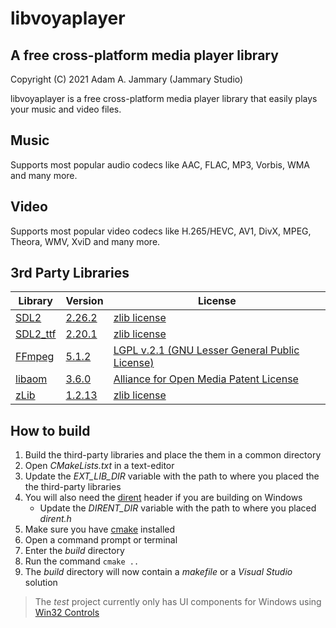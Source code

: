 # libvoyaplayer

## A free cross-platform media player library

Copyright (C) 2021 Adam A. Jammary (Jammary Studio)

libvoyaplayer is a free cross-platform media player library that easily plays your music and video files.

## Music

Supports most popular audio codecs like AAC, FLAC, MP3, Vorbis, WMA and many more.

## Video

Supports most popular video codecs like H.265/HEVC, AV1, DivX, MPEG, Theora, WMV, XviD and many more.

## 3rd Party Libraries

Library | Version | License
------- | ------- | -------
[SDL2](https://www.libsdl.org/) | [2.26.2](https://www.libsdl.org/release/SDL2-2.26.2.tar.gz) | [zlib license](https://www.libsdl.org/license.php)
[SDL2_ttf](https://www.libsdl.org/projects/SDL_ttf/) | [2.20.1](https://www.libsdl.org/projects/SDL_ttf/release/SDL2_ttf-2.20.1.tar.gz) | [zlib license](https://www.libsdl.org/license.php)
[FFmpeg](https://ffmpeg.org/) | [5.1.2](https://ffmpeg.org/releases/ffmpeg-5.1.2.tar.bz2) | [LGPL v.2.1 (GNU Lesser General Public License)](https://ffmpeg.org/legal.html)
[libaom](https://aomedia.googlesource.com/aom/) | [3.6.0](https://storage.googleapis.com/aom-releases/libaom-3.6.0.tar.gz) | [Alliance for Open Media Patent License](https://aomedia.org/license/software-license/)
[zLib](http://www.zlib.net/) | [1.2.13](https://www.zlib.net/zlib-1.2.13.tar.gz) | [zlib license](http://www.zlib.net/zlib_license.html)

## How to build

1. Build the third-party libraries and place the them in a common directory
1. Open *CMakeLists.txt* in a text-editor
1. Update the *EXT_LIB_DIR* variable with the path to where you placed the the third-party libraries
1. You will also need the [dirent](https://github.com/tronkko/dirent/raw/master/include/dirent.h) header if you are building on Windows
    - Update the *DIRENT_DIR* variable with the path to where you placed *dirent.h*
1. Make sure you have [cmake](https://cmake.org/download/) installed
1. Open a command prompt or terminal
1. Enter the *build* directory
1. Run the command `cmake ..`
1. The *build* directory will now contain a *makefile* or a *Visual Studio* solution

> The *test* project currently only has UI components for Windows using [Win32 Controls](https://learn.microsoft.com/en-us/windows/win32/controls/individual-control-info)
